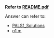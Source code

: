 __Refer to [README.pdf](/README.pdf)__

Answer can refer to:
* [PALS1_Solutions](/PALS1_Solution.pdf)
* [q1.m](/q1.m)
